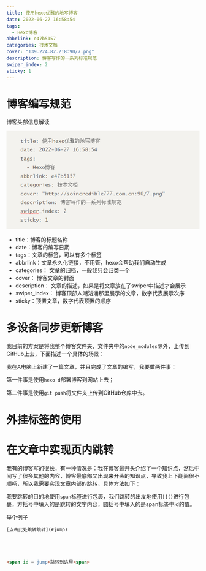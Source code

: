 ```yaml
---
title: 使用hexo优雅的地写博客
date: 2022-06-27 16:58:54
tags: 
  - Hexo博客
abbrlink: e47b5157
categories: 技术文档
cover: "139.224.82.218:90/7.png"
description: 博客写作的一系列标准规范
swiper_index: 2
sticky: 1
---
```




# 博客编写规范

博客头部信息解读

![](使用hexo优雅地写博客/image-20230419080503889.png)

- title：博客的标题名称
- date：博客的编写日期
- tags：文章的标签，可以有多个标签
- abbrlink：文章永久化链接，不用管，hexo会帮助我们自动生成
- categories： 文章的归档，一般我只会归类一个
- cover： 博客文章的封面
- description： 文章的描述，如果是将文章放在了swiper中描述才会展示
- swiper_index： 博客顶部人潮汹涌那里展示的文章，数字代表展示次序
- sticky：顶置文章，数字代表顶置的顺序

# 多设备同步更新博客

我目前的方案是将我整个博客文件夹，文件夹中的`node_modules`除外，上传到GitHub上去，下面描述一个具体的场景：

我在A电脑上新建了一篇文章，并且完成了文章的编写，我要做两件事：

第一件事是使用`hexo d`部署博客到网站上去；

第二件事是使用`git push`将文件夹上传到GitHub仓库中去。



# 外挂标签的使用





# 在文章中实现页内跳转

我有的博客写的很长，有一种情况是：我在博客最开头介绍了一个知识点，然后中间写了很多其他的内容，博客最底部又出现来开头的知识点，导致我上下翻阅很不顺畅，所以我需要实现文章内部的跳转，具体方法如下：

我要跳转的目的地使用`span`标签进行包裹，我们跳转的出发地使用`[]()`进行包裹，方括号中填入的是跳转的文字内容，圆括号中填入的是span标签中id的值。

举个例子

```html
[点击此处跳转跳转](#jump)




<span id = jump>跳转到这里<span>
```

